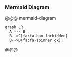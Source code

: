 ### Mermaid Diagram

<!--- #mermaid --->
@@@ mermaid-diagram
```raw
graph LR
  A --- B
  B-->C[fa:fa-ban forbidden]
  B-->D(fa:fa-spinner ok);
```
@@@
<!--- #mermaid --->